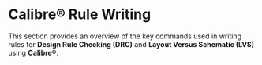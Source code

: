 # **Calibre® Rule Writing**  

This section provides an overview of the key commands used in writing rules for **Design Rule Checking (DRC)** and **Layout Versus Schematic (LVS)** using **Calibre®**.  

